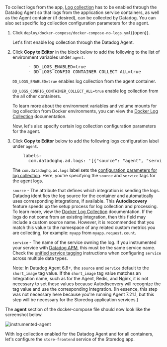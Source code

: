 To collect logs from the app, <a href="https://docs.datadoghq.com/agent/docker/log/?tab=containerinstallation" target="_datadog">Log collection</a> has to be enabled through the Datadog Agent so that logs from the application service containers, as well as the Agent container (if desired), can be collected by Datadog. You can also set specific log collection configuration parameters for the agent.

1. Click `deploy/docker-compose/docker-compose-no-logs.yml`{{open}}.

    Let's first enable log collection through the Datadog Agent.

3. Click **Copy to Editor** in the block below to add the following to the list of environment variables under `agent`.

    <pre class="file" data-filename="docker-compose-no-logs.yml" data-target="insert" data-marker="# add agent env variables">
         - DD_LOGS_ENABLED=true
         - DD_LOGS_CONFIG_CONTAINER_COLLECT_ALL=true</pre> 
    
    `DD_LOGS_ENABLED=true` enables log collection from the agent container. 
    
    `DD_LOGS_CONFIG_CONTAINER_COLLECT_ALL=true` enable log collection from the all other containers. 
    
    To learn more about the environment variables and volume mounts for log collection from Docker environments, you can view the <a href="https://docs.datadoghq.com/agent/docker/log/?tab=dockercompose#one-step-install-to-collect-all-the-container-logs" target="_blank">Docker Log Collection</a> documentation.

    Now, let's also specify certain log collection configuration parameters for the agent.

4. Click **Copy to Editor** below to add the following logs configuration label under `agent`. 

    <pre class="file" data-filename="docker-compose-no-logs.yml" data-target="insert" data-marker="# add agent log labels">
       labels:
         com.datadoghq.ad.logs: '[{"source": "agent", "service": "agent"}]'</pre>
    
    The `com.datadoghq.ad.logs` label sets the <a href="https://docs.datadoghq.com/agent/logs/?tab=tailfiles#custom-log-collection" target="_blank">configuration parameters for log collection</a>. Here, you're specifying the `source` and `service` tags for the agent logs. 

    `source` - The attribute that defines which integration is sending the logs. Datadog identifies the log source for the container and automatically uses corresponding integrations, if available. This **Autodiscovery** feature speeds up the setup process for log collection and processing. To learn more, view the <a href="https://docs.datadoghq.com/agent/docker/log/?tab=dockercompose#activate-log-integrations" target="_blank">Docker Log Collection</a> documentation. If the logs do not come from an existing integration, then this field may include a custom source name. However, it is recommended that you match this value to the namespace of any related custom metrics you are collecting, for example: `myapp` from `myapp.request.count`.

    `service` - The name of the service owning the log. If you instrumented your service with <a href="https://docs.datadoghq.com/tracing/" target="_blank">Datadog APM</a>, this must be the same service name. Check the <a href="https://docs.datadoghq.com/getting_started/tagging/unified_service_tagging" target="_blank">unified service tagging</a> instructions when configuring `service` across multiple data types.

    Note: In Datadog Agent 6.8+, the `source` and `service` default to the `short_image` tag value. If the `short_image` tag value matches an Integration name, such as for the Agent, Redis, and Nginx, it is not necessary to set these values because Autodiscovery will recognize the tag value and use the corresponding Integration. (In essence, this step was not necessary here because you're running Agent 7.21.1, but this step will be necessary for the Storedog application services.)

The **agent** section of the docker-compose file should now look like the screenshot below. 

![instrumented-agent](collectlogsapp2/assets/instrumented-agent.png)

With log collection enabled for the Datadog Agent and for all containers, let's configure the `store-frontend` service of the Storedog app.

